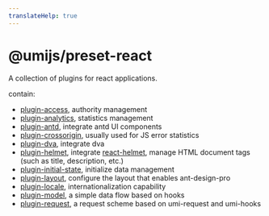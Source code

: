 ```yaml
---
translateHelp: true
---
```


# @umijs/preset-react


A collection of plugins for react applications.

contain:

* [plugin-access](./plugin-access), authority management
* [plugin-analytics](./plugin-analytics), statistics management
* [plugin-antd](./plugin-antd), integrate antd UI components
* [plugin-crossorigin](./plugin-crossorigin), usually used for JS error statistics
* [plugin-dva](./plugin-dva), integrate dva
* [plugin-helmet](./plugin-helmet), integrate [react-helmet](https://github.com/nfl/react-helmet), manage HTML document tags (such as title, description, etc.)
* [plugin-initial-state](./plugin-initial-state), initialize data management
* [plugin-layout](./plugin-layout), configure the layout that enables ant-design-pro
* [plugin-locale](./plugin-locale), internationalization capability
* [plugin-model](./plugin-model), a simple data flow based on hooks
* [plugin-request](./plugin-request), a request scheme based on umi-request and umi-hooks
